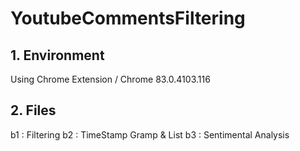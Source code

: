 # YoutubeCommentsFiltering
## 1. Environment
Using Chrome Extension / Chrome 83.0.4103.116

## 2. Files
b1 : Filtering
b2 : TimeStamp Gramp & List
b3 : Sentimental Analysis
